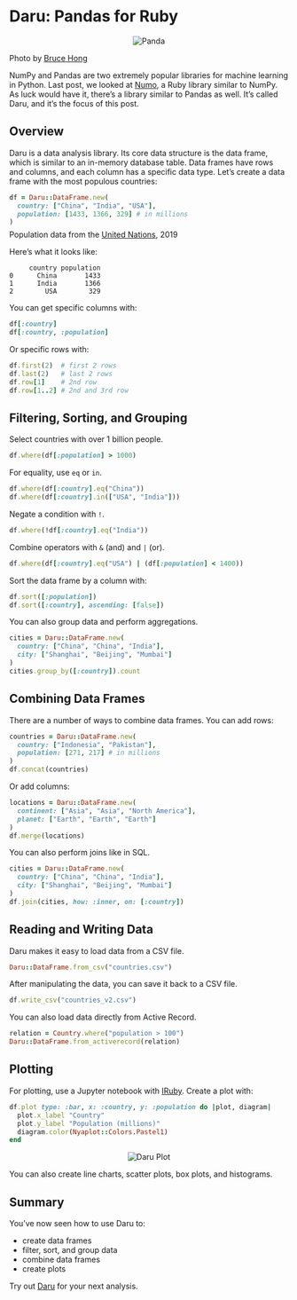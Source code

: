 # Daru: Pandas for Ruby

<p style="text-align: center; margin-bottom: 0;"><img src="/images/daru.jpg" alt="Panda" /></p>

<p class="image-description">
  Photo by <a href="https://unsplash.com/photos/1o8VV8yOw40" target="_blank">Bruce Hong</a>
</p>

NumPy and Pandas are two extremely popular libraries for machine learning in Python. Last post, we looked at [Numo](https://ankane.org/numo), a Ruby library similar to NumPy. As luck would have it, there’s a library similar to Pandas as well. It’s called Daru, and it’s the focus of this post.

## Overview

Daru is a data analysis library. Its core data structure is the data frame, which is similar to an in-memory database table. Data frames have rows and columns, and each column has a specific data type. Let’s create a data frame with the most populous countries:

```ruby
df = Daru::DataFrame.new(
  country: ["China", "India", "USA"],
  population: [1433, 1366, 329] # in millions
)
```

<p class="image-description" style="margin-top: -0.5rem;">
  Population data from the <a href="https://population.un.org/wpp/" target="_blank">United Nations</a>, 2019
</p>

Here’s what it looks like:

```text
     country population
0      China       1433
1      India       1366
2        USA        329
```

You can get specific columns with:

```ruby
df[:country]
df[:country, :population]
```

Or specific rows with:

```ruby
df.first(2)  # first 2 rows
df.last(2)   # last 2 rows
df.row[1]    # 2nd row
df.row[1..2] # 2nd and 3rd row
```

## Filtering, Sorting, and Grouping

Select countries with over 1 billion people.

```ruby
df.where(df[:population] > 1000)
```

For equality, use `eq` or `in`.

```ruby
df.where(df[:country].eq("China"))
df.where(df[:country].in(["USA", "India"]))
```

Negate a condition with `!`.

```ruby
df.where(!df[:country].eq("India"))
```

Combine operators with `&` (and) and `|` (or).

```ruby
df.where(df[:country].eq("USA") | (df[:population] < 1400))
```

Sort the data frame by a column with:

```ruby
df.sort([:population])
df.sort([:country], ascending: [false])
```

You can also group data and perform aggregations.

```ruby
cities = Daru::DataFrame.new(
  country: ["China", "China", "India"],
  city: ["Shanghai", "Beijing", "Mumbai"]
)
cities.group_by([:country]).count
```

## Combining Data Frames

There are a number of ways to combine data frames. You can add rows:

```ruby
countries = Daru::DataFrame.new(
  country: ["Indonesia", "Pakistan"],
  population: [271, 217] # in millions
)
df.concat(countries)
```

Or add columns:

```ruby
locations = Daru::DataFrame.new(
  continent: ["Asia", "Asia", "North America"],
  planet: ["Earth", "Earth", "Earth"]
)
df.merge(locations)
```

You can also perform joins like in SQL.

```ruby
cities = Daru::DataFrame.new(
  country: ["China", "China", "India"],
  city: ["Shanghai", "Beijing", "Mumbai"]
)
df.join(cities, how: :inner, on: [:country])
```

## Reading and Writing Data

Daru makes it easy to load data from a CSV file.

```ruby
Daru::DataFrame.from_csv("countries.csv")
```

After manipulating the data, you can save it back to a CSV file.

```ruby
df.write_csv("countries_v2.csv")
```

You can also load data directly from Active Record.

```ruby
relation = Country.where("population > 100")
Daru::DataFrame.from_activerecord(relation)
```

## Plotting

For plotting, use a Jupyter notebook with [IRuby](https://github.com/sciruby/iruby). Create a plot with:

```ruby
df.plot type: :bar, x: :country, y: :population do |plot, diagram|
  plot.x_label "Country"
  plot.y_label "Population (millions)"
  diagram.color(Nyaplot::Colors.Pastel1)
end
```

<p style="text-align: center;"><img src="/images/daru-plot.png" alt="Daru Plot" /></p>

You can also create line charts, scatter plots, box plots, and histograms.

## Summary

You’ve now seen how to use Daru to:

- create data frames
- filter, sort, and group data
- combine data frames
- create plots

Try out [Daru](https://github.com/SciRuby/daru) for your next analysis.
